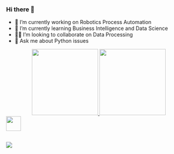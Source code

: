 ### Hi there 👋

- 🔭 I’m currently working on Robotics Process Automation  
- 🌱 I’m currently learning Business Intelligence and Data Science
- 🤝🏽 I’m looking to collaborate on Data Processing
- 💬 Ask me about Python issues

<div align="center">
  <a href="https://github.com/Peter-philipe">
  <img height="180em" src="https://github-readme-stats.vercel.app/api?username=Peter-philipe&show_icons=true&theme=tokyonight&include_all_commits=true&count_private=true"/>
  <img height="180em" src="https://github-readme-stats.vercel.app/api/top-langs/?username=Peter-philipe&layout=compact&langs_count=7&theme=tokyonight"/>
</div>

  <img hight=40 width=40 src="https://cdn.jsdelivr.net/gh/devicons/devicon/icons/python/python-original.svg"/> 
  
  ##
  
  <div>
    <a  target="_blank"><img src="https://img.shields.io/badge/LinkedIn-0077B5?style=for-the-badge&logo=linkedin&logoColor=white"  target="_blank"> </a>
  </div>
  
